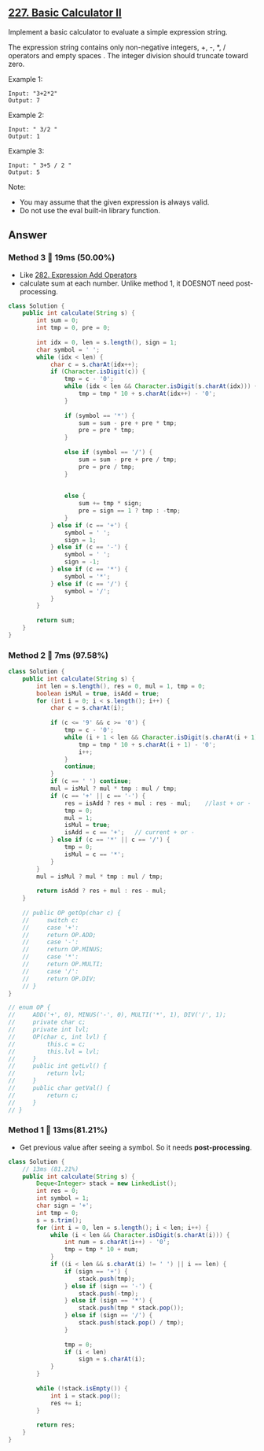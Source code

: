 ## [227. Basic Calculator II](https://leetcode.com/problems/basic-calculator-ii/)

Implement a basic calculator to evaluate a simple expression string.

The expression string contains only non-negative integers, +, -, *, / operators and empty spaces . The integer division should truncate toward zero.

Example 1:
```
Input: "3+2*2"
Output: 7
```
Example 2:
```
Input: " 3/2 "
Output: 1
```
Example 3:
```
Input: " 3+5 / 2 "
Output: 5
```
Note:

- You may assume that the given expression is always valid.
- Do not use the eval built-in library function.

## Answer

### Method 3 :rabbit: 19ms (50.00%)

- Like [282. Expression Add Operators](https://github.com/weltond/DataStructure/blob/master/LeetCode/backtracking/282-Expression-Add-Operators.md)
- calculate sum at each number. Unlike method 1, it DOESNOT need post-processing.

```java
class Solution {
    public int calculate(String s) {
        int sum = 0;
        int tmp = 0, pre = 0;
        
        int idx = 0, len = s.length(), sign = 1;
        char symbol = ' ';
        while (idx < len) {
            char c = s.charAt(idx++);
            if (Character.isDigit(c)) {
                tmp = c - '0';
                while (idx < len && Character.isDigit(s.charAt(idx))) {
                    tmp = tmp * 10 + s.charAt(idx++) - '0';
                }
                
                if (symbol == '*') {
                    sum = sum - pre + pre * tmp;
                    pre = pre * tmp;
                }
                    
                else if (symbol == '/') {
                    sum = sum - pre + pre / tmp;
                    pre = pre / tmp;
                }
                    
                
                else {
                    sum += tmp * sign; 
                    pre = sign == 1 ? tmp : -tmp;
                }
            } else if (c == '+') {
                symbol = ' ';
                sign = 1;
            } else if (c == '-') {
                symbol = ' ';
                sign = -1;
            } else if (c == '*') {
                symbol = '*';
            } else if (c == '/') {
                symbol = '/';
            }
        }
        
        return sum;
    }
}
```

### Method 2 :rocket: 7ms (97.58%)
```java
class Solution {
    public int calculate(String s) {
        int len = s.length(), res = 0, mul = 1, tmp = 0;
        boolean isMul = true, isAdd = true;
        for (int i = 0; i < s.length(); i++) {
            char c = s.charAt(i);
            
            if (c <= '9' && c >= '0') {
                tmp = c - '0';
                while (i + 1 < len && Character.isDigit(s.charAt(i + 1))) {
                    tmp = tmp * 10 + s.charAt(i + 1) - '0';
                    i++;
                }
                continue;
            }
            if (c == ' ') continue;
            mul = isMul ? mul * tmp : mul / tmp;
            if (c == '+' || c == '-') {
                res = isAdd ? res + mul : res - mul;    //last + or -
                tmp = 0;
                mul = 1;
                isMul = true;
                isAdd = c == '+';   // current + or -
            } else if (c == '*' || c == '/') {
                tmp = 0;
                isMul = c == '*';
            }
        }
        mul = isMul ? mul * tmp : mul / tmp;
        
        return isAdd ? res + mul : res - mul;
    }
    
    // public OP getOp(char c) {
    //     switch c:
    //     case '+':
    //     return OP.ADD;
    //     case '-':
    //     return OP.MINUS;
    //     case '*':
    //     return OP.MULTI;
    //     case '/':
    //     return OP.DIV;
    // }
}

// enum OP {
//     ADD('+', 0), MINUS('-', 0), MULTI('*', 1), DIV('/', 1);
//     private char c;
//     private int lvl;
//     OP(char c, int lvl) {
//         this.c = c;
//         this.lvl = lvl;
//     }
//     public int getLvl() {
//         return lvl;
//     }
//     public char getVal() {
//         return c;
//     }
// }
```
### Method 1 :rabbit: 13ms(81.21%)

- Get previous value after seeing a symbol. So it needs **post-processing**.

```java
class Solution {
    // 13ms (81.21%)
    public int calculate(String s) {
        Deque<Integer> stack = new LinkedList();
        int res = 0;
        int symbol = 1;
        char sign = '+';
        int tmp = 0;
        s = s.trim();
        for (int i = 0, len = s.length(); i < len; i++) {
            while (i < len && Character.isDigit(s.charAt(i))) {
                int num = s.charAt(i++) - '0';
                tmp = tmp * 10 + num;
            }
            if ((i < len && s.charAt(i) != ' ') || i == len) {
                if (sign == '+') {
                    stack.push(tmp);
                } else if (sign == '-') {
                    stack.push(-tmp);
                } else if (sign == '*') {
                    stack.push(tmp * stack.pop());
                } else if (sign == '/') {
                    stack.push(stack.pop() / tmp);
                }
                
                tmp = 0;
                if (i < len)
                    sign = s.charAt(i);
            }
        }
        
        while (!stack.isEmpty()) {
            int i = stack.pop();
            res += i;
        }
        
        return res;
    }
}
```
